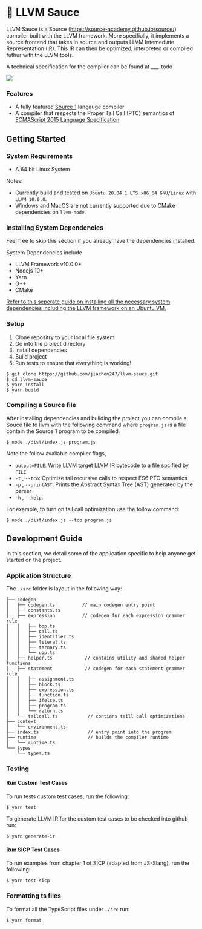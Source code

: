 # :rocket: LLVM Sauce 

LLVM Sauce is a Source (https://source-academy.github.io/source/) compiler built with the LLVM framework. More specifially, it implements a source frontend that takes in source and outputs LLVM Intemediate Representation (IR). This IR can then be optimized, interpreted or compiled futhur with the LLVM tools.

A technical specification for the compiler can be found at ___. todo

![](https://i.imgur.com/NExfvra.png)

### Features
- A fully featured [Source 1](https://source-academy.github.io/source/source_1/) langauge compiler
- A compiler that respects the Proper Tail Call (PTC) semantics of [ECMAScript 2015 Language Specification](https://262.ecma-international.org/6.0/#sec-preparefortailcall)


## Getting Started

### System Requirements
- A 64 bit Linux System

Notes:
- Currently build and tested on `Ubuntu 20.04.1 LTS x86_64 GNU/Linux` with `LLVM 10.0.0`.
- Windows and MacOS are not currently supported due to CMake dependencies on `llvm-node`.

### Installing System Dependencies
Feel free to skip this section if you already have the dependencies installed.

System Dependencies include
- LLVM Framework v10.0.0+
- Nodejs 10+
- Yarn
- G++
- CMake

[Refer to this seperate guide on installing all the necessary system dependencies including the LLVM framework on an Ubuntu VM.](https://gist.github.com/jiachen247/d6e85aedd34fa570284dd981ae3f00bb)

### Setup
1. Clone repositry to your local file system
2. Go into the project directory 
3. Install dependencies
4. Build project
5. Run tests to ensure that everything is working!

```
$ git clone https://github.com/jiachen247/llvm-sauce.git
$ cd llvm-sauce
$ yarn install
$ yarn build
```

### Compiling a Source file
After installing dependencies and building the project you can compile a Souce file to llvm with the following command where `program.js` is a file contain the Source 1 program to be compiled.

```
$ node ./dist/index.js program.js
```

Note the follow avaliable compiler flags,

- `output=FILE`: Write LLVM target LLVM IR bytecode to a file spcified by `FILE`
- `-t` , `--tco`:  Optimize tail recursive calls to respect ES6 PTC semantics
- `-p` , `--printAST`: Prints the Abstract Syntax Tree (AST) generated by the parser
- `-h` , `--help`: 

For example, to turn on tail call optimization use the follow command:
```
$ node ./dist/index.js --tco program.js
```

## Development Guide
In this section, we detail some of the application specific to help anyone get started on the project.

### Application Structure
The `./src` folder is layout in the following way:

```
├── codegen
│   ├── codegen.ts          // main codegen entry point
│   ├── constants.ts
│   ├── expression          // codegen for each expression grammer rule
│   │   ├── bop.ts
│   │   ├── call.ts
│   │   ├── identifier.ts
│   │   ├── literal.ts
│   │   ├── ternary.ts
│   │   └── uop.ts
│   ├── helper.ts            // contains utility and shared helper functions
│   ├── statement            // codegen for each statement grammer rule
│   │   ├── assignment.ts
│   │   ├── block.ts
│   │   ├── expression.ts
│   │   ├── function.ts
│   │   ├── ifelse.ts
│   │   ├── program.ts
│   │   └── return.ts
│   └── tailcall.ts           // contians taill call optimizations
├── context
│   └── environment.ts
├── index.ts                  // entry point into the program   
├── runtime                   // builds the compiler runtime
│   └── runtime.ts
└── types
    └── types.ts
```

### Testing

#### Run Custom Test Cases
To run tests custom test cases, run the following:

```
$ yarn test
```

To generate LLVM IR for the custom test cases to be checked into github run:

```
$ yarn generate-ir
```

#### Run SICP Test Cases
To run examples from chapter 1 of SICP (adapted from JS-Slang), run the following:

```
$ yarn test-sicp
```

### Formatting ts files
To format all the TypeScript files under `./src` run:

```
$ yarn format
```